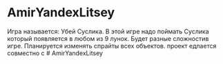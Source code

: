 # AmirYandexLitsey
Игра называется: Убей Суслика.
В этой игре надо поймать Суслика который появляется в любом из 9 лунок.
Будет разные сложностив игре.
Планируется изменять спрайты всех объектов.
проект едлается совместно с # AmirYandexLitsey
